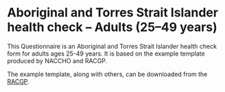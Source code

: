 # Aboriginal and Torres Strait Islander health check – Adults (25–49 years)

This Questionnaire is an Aboriginal and Torres Strait Islander health check form for adults ages 25-49 years. It is based on the example template produced by NACCHO and RACGP. 

The example template, along with others, can be downloaded from the [RACGP](https://www.racgp.org.au/the-racgp/faculties/aboriginal-and-torres-strait-islander-health/guides/resources/2019-mbs-item-715-health-check-templates).


